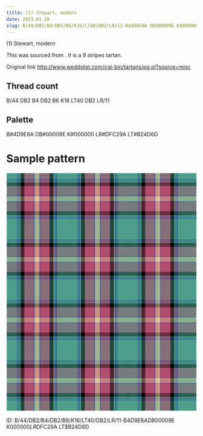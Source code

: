 ```yaml
---
title: (1) Stewart, modern
date: 2023-01-28
slug: B/44/DB2/B4/DB2/B6/K16/LT40/DB2/LR/11-B$4D9E8A DB$00009E K$000000 LR$DFC29A LT$B24D6D
---
```

(1) Stewart, modern

This was sourced from <no value>.  It is a 9 stripes tartan.

Original link http://www.weddslist.com/cgi-bin/tartans/pg.pl?source=misc

## Thread count
B/44 DB2 B4 DB2 B6 K16 LT40 DB2 LR/11

## Palette
B#4D9E8A DB#00009E K#000000 LR#DFC29A LT#B24D6D

# Sample pattern

![Tartan detail](tartan.png "B/44 DB2 B4 DB2 B6 K16 LT40 DB2 LR/11 tartan")

ID: B/44/DB2/B4/DB2/B6/K16/LT40/DB2/LR/11-B$4D9E8A DB$00009E K$000000 LR$DFC29A LT$B24D6D